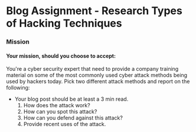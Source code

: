 
# Blog Assignment - Research Types of Hacking Techniques

### Mission<br>
#### Your mission, should you choose to accept:

You're a cyber security expert that need to provide a company training material on some of the most commonly used cyber attack methods being used by hackers today. Pick two different attack methods and report on the following: 
- Your blog post should be at least a 3 min read.
  1. How does the attack work?
  2. How can you spot this attack?
  3. How can you defend against this attack?
  4. Provide recent uses of the attack.

